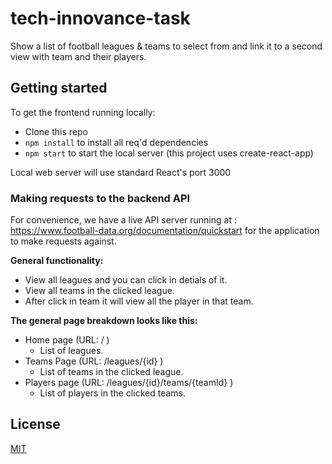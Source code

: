 # tech-innovance-task

Show a list of football leagues & teams to select from and link it to a second view with team and their players.

## Getting started

To get the frontend running locally:

- Clone this repo
- `npm install` to install all req'd dependencies
- `npm start` to start the local server (this project uses create-react-app)

Local web server will use standard React's port 3000

### Making requests to the backend API

For convenience, we have a live API server running at : https://www.football-data.org/documentation/quickstart for the application to make requests against.

**General functionality:**

- View all leagues and you can click in detials of it.
- View all teams in the clicked league.
- After click in team it will view all the player in that team.

**The general page breakdown looks like this:**

- Home page (URL: / )
    - List of leagues.
- Teams Page (URL: /leagues/{id} )
    - List of teams in the clicked league.
- Players page (URL: /leagues/{id}/teams/{teamId} )
    - List of players in the clicked teams.

## License
[MIT](https://choosealicense.com/licenses/mit/)
